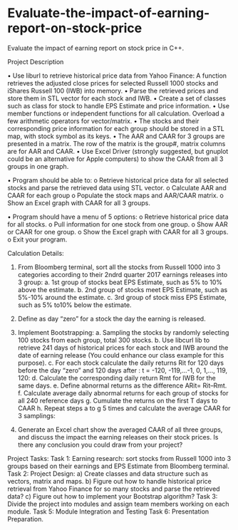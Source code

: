 # Evaluate-the-impact-of-earning-report-on-stock-price

Evaluate the impact of earning report on stock price in C++.

Project Description

• Use liburl to retrieve historical price data from Yahoo Finance: A function retrieves
the adjusted close prices for selected Russell 1000 stocks and iShares Russell 100
(IWB) into memory.
• Parse the retrieved prices and store them in STL vector for each stock and IWB.
• Create a set of classes such as class for stock to handle EPS Estimate and price
information.
• Use member functions or independent functions for all calculation. Overload a few
arithmetic operators for vector/matrix.
• The stocks and their corresponding price information for each group should be
stored in a STL map, with stock symbol as its keys.
• The AAR and CAAR for 3 groups are presented in a matrix. The row of the matrix is
the group#, matrix columns are for AAR and CAAR.
• Use Excel Driver (strongly suggested, but gnuplot could be an alternative for Apple
computers) to show the CAAR from all 3 groups in one graph.

• Program should be able to:
o Retrieve historical price data for all selected stocks and parse the retrieved
data using STL vector.
o Calculate AAR and CAAR for each group
o Populate the stock maps and AAR/CAAR matrix.
o Show an Excel graph with CAAR for all 3 groups.

• Program should have a menu of 5 options:
o Retrieve historical price data for all stocks.
o Pull information for one stock from one group.
o Show AAR or CAAR for one group.
o Show the Excel graph with CAAR for all 3 groups.
o Exit your program.

Calculation Details:
1. From Bloomberg terminal, sort all the stocks from Russell 1000 into 3 categories
according to their 2ndrd quarter 2017 earnings releases into 3 group:
a. 1st group of stocks beat EPS Estimate, such as 5% to 10% above the estimate.
b. 2nd group of stocks meet EPS Estimate, such as 5%-10% around the estimate.
c. 3rd group of stock miss EPS Estimate, such as 5% to10% below the estimate.

2. Define as day “zero” for a stock the day the earning is released.

3. Implement Bootstrapping:
a. Sampling the stocks by randomly selecting 100 stocks from each group, total
300 stocks.
b. Use libcurl lib to retrieve 241 days of historical prices for each stock and
IWB around the date of earning release (You could enhance our class
example for this purpose).
c. For each stock calculate the daily returns Rit for 120 days before the day
“zero” and 120 days after : t = -120, -119,…-1, 0, 1,…, 119, 120:
d. Calculate the corresponding daily return Rmt for IWB for the same days.
e. Define abnormal returns as the difference ARit= Rit–Rmt.
f. Calculate average daily abnormal returns for each group of stocks for all 240
reference days
g. Cumulate the returns on the first T days to CAAR
h. Repeat steps a to g 5 times and calculate the average CAAR for 3 samplings:

4. Generate an Excel chart show the averaged CAAR of all three groups, and discuss
the impact the earning releases on their stock prices. Is there any conclusion you
could draw from your project?

Project Tasks:
Task 1: Earning research: sort stocks from Russell 1000 into 3 groups based on their
earnings and EPS Estimate from Bloomberg terminal.
Task 2: Project Design:
a) Create classes and data structure such as vectors, matrix and maps.
b) Figure out how to handle historical price retrieval from Yahoo Finance for so many
stocks and parse the retrieved data?
c) Figure out how to implement your Bootstrap algorithm?
Task 3: Divide the project into modules and assign team members working on each module.
Task 5: Module Integration and Testing
Task 6: Presentation Preparation.


